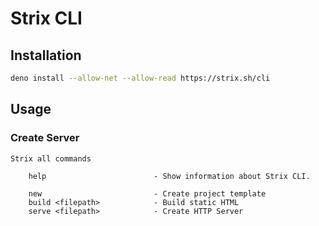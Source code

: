 # Strix CLI

## Installation
```sh
deno install --allow-net --allow-read https://strix.sh/cli
```

## Usage

### Create Server
```
Strix all commands

    help                        - Show information about Strix CLI.

    new                         - Create project template
    build <filepath>            - Build static HTML
    serve <filepath>            - Create HTTP Server
```